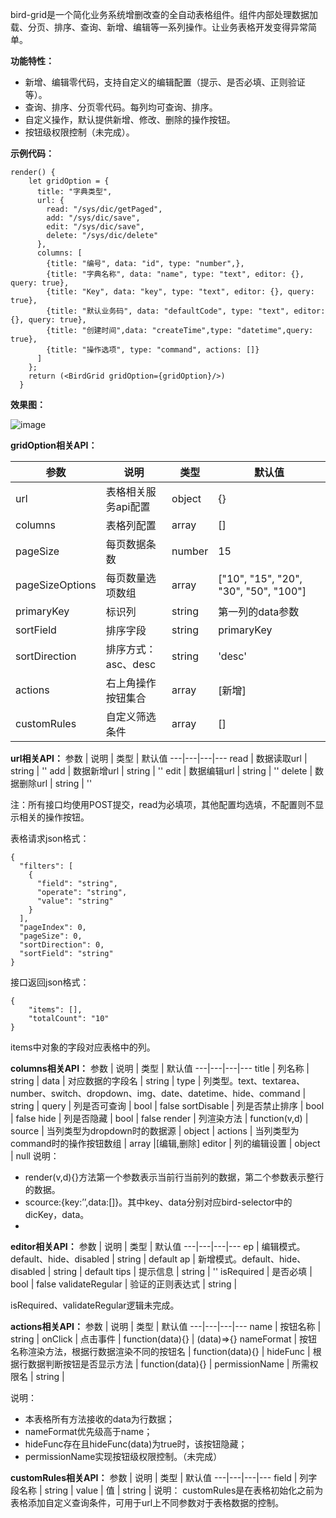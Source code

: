 bird-grid是一个简化业务系统增删改查的全自动表格组件。组件内部处理数据加载、分页、排序、查询、新增、编辑等一系列操作。让业务表格开发变得异常简单。

**功能特性：**
- 新增、编辑零代码，支持自定义的编辑配置（提示、是否必填、正则验证等）。
- 查询、排序、分页零代码。每列均可查询、排序。
- 自定义操作，默认提供新增、修改、删除的操作按钮。
- 按钮级权限控制（未完成）。

**示例代码：**

```
render() {
    let gridOption = {
      title: "字典类型",
      url: {
        read: "/sys/dic/getPaged",
        add: "/sys/dic/save",
        edit: "/sys/dic/save",
        delete: "/sys/dic/delete"
      },
      columns: [
        {title: "编号", data: "id", type: "number",},
        {title: "字典名称", data: "name", type: "text", editor: {}, query: true},
        {title: "Key", data: "key", type: "text", editor: {}, query: true},
        {title: "默认业务码", data: "defaultCode", type: "text", editor: {}, query: true},
        {title: "创建时间",data: "createTime",type: "datetime",query: true},
        {title: "操作选项", type: "command", actions: []}
      ]
    };
    return (<BirdGrid gridOption={gridOption}/>)
  }

```

**效果图：**

![image](https://raw.githubusercontent.com/liuxx001/bird-front/master/doc/bird-grid.png)

**gridOption相关API：**

参数 | 说明 | 类型 | 默认值
---|---|---|---
url | 表格相关服务api配置 | object | {}
columns | 表格列配置 | array | []
pageSize | 每页数据条数 | number | 15
pageSizeOptions | 每页数量选项数组 | array | ["10", "15", "20", "30", "50", "100"]
primaryKey | 标识列 | string | 第一列的data参数
sortField | 排序字段 | string | primaryKey
sortDirection | 排序方式：asc、desc | string | 'desc'
actions | 右上角操作按钮集合 | array | [新增]
customRules | 自定义筛选条件 | array | []

**url相关API：**
参数 | 说明 | 类型 | 默认值
---|---|---|---
read | 数据读取url | string | ''
add | 数据新增url | string | ''
edit | 数据编辑url | string | ''
delete | 数据删除url | string | ''

注：所有接口均使用POST提交，read为必填项，其他配置均选填，不配置则不显示相关的操作按钮。

表格请求json格式：

```
{
  "filters": [
    {
      "field": "string",
      "operate": "string",
      "value": "string"
    }
  ],
  "pageIndex": 0,
  "pageSize": 0,
  "sortDirection": 0,
  "sortField": "string"
}
```
接口返回json格式：

```
{
    "items": [],
    "totalCount": "10"
}
```
items中对象的字段对应表格中的列。

**columns相关API：**
参数 | 说明 | 类型 | 默认值
---|---|---|---
title | 列名称 | string | 
data | 对应数据的字段名 | string | 
type | 列类型。text、textarea、number、switch、dropdown、img、date、datetime、hide、command | string | 
query | 列是否可查询 | bool | false
sortDisable | 列是否禁止排序 | bool | false
hide | 列是否隐藏 | bool | false
render | 列渲染方法 | function(v,d) | 
source | 当列类型为dropdown时的数据源 | object | 
actions | 当列类型为command时的操作按钮数组 | array |[编辑,删除]
editor | 列的编辑设置 | object | null
说明：
- render(v,d){}方法第一个参数表示当前行当前列的数据，第二个参数表示整行的数据。
- scource:{key:’’,data:[]}。其中key、data分别对应bird-selector中的dicKey，data。
- 

**editor相关API：**
参数 | 说明 | 类型 | 默认值
---|---|---|---
ep | 编辑模式。default、hide、disabled | string | default
ap | 新增模式。default、hide、disabled | string | default
tips | 提示信息 | string | ''
isRequired | 是否必填 | bool | false
validateRegular | 验证的正则表达式 | string |

isRequired、validateRegular逻辑未完成。

**actions相关API：**
参数 | 说明 | 类型 | 默认值
---|---|---|---
name | 按钮名称 | string | 
onClick | 点击事件 | function(data){} | (data)=>{}
nameFormat | 按钮名称渲染方法，根据行数据渲染不同的按钮名 | function(data){} | 
hideFunc | 根据行数据判断按钮是否显示方法 | function(data){} | 
permissionName | 所需权限名 | string |

说明：
- 本表格所有方法接收的data为行数据；
- nameFormat优先级高于name；
- hideFunc存在且hideFunc(data)为true时，该按钮隐藏；
- permissionName实现按钮级权限控制。（未完成）

**customRules相关API：**
参数 | 说明 | 类型 | 默认值
---|---|---|---
field | 列字段名称 | string | 
value | 值 | string | 
说明：
customRules是在表格初始化之前为表格添加自定义查询条件，可用于url上不同参数对于表格数据的控制。
